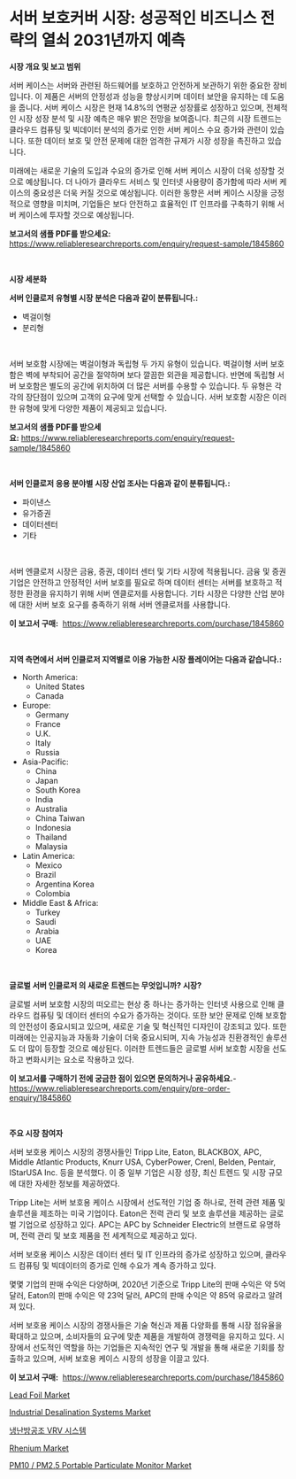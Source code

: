 <p><h1>서버 보호커버 시장: 성공적인 비즈니스 전략의 열쇠 2031년까지 예측</h1></p><p><strong>시장 개요 및 보고 범위</strong></p>
<p><p>서버 케이스는 서버와 관련된 하드웨어를 보호하고 안전하게 보관하기 위한 중요한 장비입니다. 이 제품은 서버의 안정성과 성능을 향상시키며 데이터 보안을 유지하는 데 도움을 줍니다. 서버 케이스 시장은 현재 14.8%의 연평균 성장률로 성장하고 있으며, 전체적인 시장 성장 분석 및 시장 예측은 매우 밝은 전망을 보여줍니다. 최근의 시장 트렌드는 클라우드 컴퓨팅 및 빅데이터 분석의 증가로 인한 서버 케이스 수요 증가와 관련이 있습니다. 또한 데이터 보호 및 안전 문제에 대한 엄격한 규제가 시장 성장을 촉진하고 있습니다.</p><p>미래에는 새로운 기술의 도입과 수요의 증가로 인해 서버 케이스 시장이 더욱 성장할 것으로 예상됩니다. 더 나아가 클라우드 서비스 및 인터넷 사용량이 증가함에 따라 서버 케이스의 중요성은 더욱 커질 것으로 예상됩니다. 이러한 동향은 서버 케이스 시장을 긍정적으로 영향을 미치며, 기업들은 보다 안전하고 효율적인 IT 인프라를 구축하기 위해 서버 케이스에 투자할 것으로 예상됩니다.</p></p>
<p><strong>보고서의 샘플 PDF를 받으세요:</strong> <a href="https://www.reliableresearchreports.com/enquiry/request-sample/1845860">https://www.reliableresearchreports.com/enquiry/request-sample/1845860</a></p>
<p>&nbsp;</p>
<p><strong>시장 세분화</strong></p>
<p><strong>서버 인클로저 유형별 시장 분석은 다음과 같이 분류됩니다.:</strong></p>
<p><ul><li>벽걸이형</li><li>분리형</li></ul></p>
<p>&nbsp;</p>
<p><p>서버 보호함 시장에는 벽걸이형과 독립형 두 가지 유형이 있습니다. 벽걸이형 서버 보호함은 벽에 부착되어 공간을 절약하며 보다 깔끔한 외관을 제공합니다. 반면에 독립형 서버 보호함은 별도의 공간에 위치하여 더 많은 서버를 수용할 수 있습니다. 두 유형은 각각의 장단점이 있으며 고객의 요구에 맞게 선택할 수 있습니다. 서버 보호함 시장은 이러한 유형에 맞게 다양한 제품이 제공되고 있습니다.</p></p>
<p><strong>보고서의 샘플 PDF를 받으세요:</strong>&nbsp;<a href="https://www.reliableresearchreports.com/enquiry/request-sample/1845860">https://www.reliableresearchreports.com/enquiry/request-sample/1845860</a></p>
<p>&nbsp;</p>
<p><strong> 서버 인클로저 응용 분야별 시장 산업 조사는 다음과 같이 분류됩니다.:</strong></p>
<p><ul><li>파이낸스</li><li>유가증권</li><li>데이터센터</li><li>기타</li></ul></p>
<p>&nbsp;</p>
<p><p>서버 엔클로저 시장은 금융, 증권, 데이터 센터 및 기타 시장에 적용됩니다. 금융 및 증권 기업은 안전하고 안정적인 서버 보호를 필요로 하며 데이터 센터는 서버를 보호하고 적정한 환경을 유지하기 위해 서버 엔클로저를 사용합니다. 기타 시장은 다양한 산업 분야에 대한 서버 보호 요구를 충족하기 위해 서버 엔클로저를 사용합니다.</p></p>
<p><strong>이 보고서 구매:</strong>&nbsp; <a href="https://www.reliableresearchreports.com/purchase/1845860">https://www.reliableresearchreports.com/purchase/1845860</a></p>
<p>&nbsp;</p>
<p><strong>지역 측면에서 서버 인클로저 지역별로 이용 가능한 시장 플레이어는 다음과 같습니다.:</strong></p>
<p><ul>
    <li>
        North America:
        <ul>
            <li>United States</li>
            <li>Canada</li>
        </ul>
    </li>
    <li>
        Europe:
        <ul>
            <li>Germany</li>
            <li>France</li>
            <li>U.K.</li>
            <li>Italy</li>
            <li>Russia</li>
        </ul>
    </li>
    <li>
        Asia-Pacific:
        <ul>
            <li>China</li>
            <li>Japan</li>
            <li>South Korea</li>
            <li>India</li>
            <li>Australia</li>
            <li>China Taiwan</li>
            <li>Indonesia</li>
            <li>Thailand</li>
            <li>Malaysia</li>
        </ul>
    </li>
    <li>
        Latin America:
        <ul>
            <li>Mexico</li>
            <li>Brazil</li>
            <li>Argentina Korea</li>
            <li>Colombia</li>
        </ul>
    </li>
    <li>
        Middle East & Africa:
        <ul>
            <li>Turkey</li>
            <li>Saudi</li>
            <li>Arabia</li>
            <li>UAE</li>
            <li>Korea</li>
        </ul>
    </li>
    </ul></p>
<p>&nbsp;</p>
<p><strong>글로벌 서버 인클로저 의 새로운 트렌드는 무엇입니까? 시장?</strong></p>
<p><p>글로벌 서버 보호함 시장의 떠오르는 현상 중 하나는 증가하는 인터넷 사용으로 인해 클라우드 컴퓨팅 및 데이터 센터의 수요가 증가하는 것이다. 또한 보안 문제로 인해 보호함의 안전성이 중요시되고 있으며, 새로운 기술 및 혁신적인 디자인이 강조되고 있다. 또한 미래에는 인공지능과 자동화 기술이 더욱 중요시되며, 지속 가능성과 친환경적인 솔루션도 더 많이 등장할 것으로 예상된다. 이러한 트렌드들은 글로벌 서버 보호함 시장을 선도하고 변화시키는 요소로 작용하고 있다.</p></p>
<p><strong>이 보고서를 구매하기 전에 궁금한 점이 있으면 문의하거나 공유하세요.</strong>- <a href="https://www.reliableresearchreports.com/enquiry/pre-order-enquiry/1845860">https://www.reliableresearchreports.com/enquiry/pre-order-enquiry/1845860</a></p>
<p>&nbsp;</p>
<p><strong>주요 시장 참여자</strong></p>
<p><p>서버 보호용 케이스 시장의 경쟁사들인 Tripp Lite, Eaton, BLACKBOX, APC, Middle Atlantic Products, Knurr USA, CyberPower, Crenl, Belden, Pentair, IStarUSA Inc. 등을 분석했다. 이 중 일부 기업은 시장 성장, 최신 트렌드 및 시장 규모에 대한 자세한 정보를 제공하였다.</p><p>Tripp Lite는 서버 보호용 케이스 시장에서 선도적인 기업 중 하나로, 전력 관련 제품 및 솔루션을 제조하는 미국 기업이다. Eaton은 전력 관리 및 보호 솔루션을 제공하는 글로벌 기업으로 성장하고 있다. APC는 APC by Schneider Electric의 브랜드로 유명하며, 전력 관리 및 보호 제품을 전 세계적으로 제공하고 있다.</p><p>서버 보호용 케이스 시장은 데이터 센터 및 IT 인프라의 증가로 성장하고 있으며, 클라우드 컴퓨팅 및 빅데이터의 증가로 인해 수요가 계속 증가하고 있다.</p><p>몇몇 기업의 판매 수익은 다양하며, 2020년 기준으로 Tripp Lite의 판매 수익은 약 5억 달러, Eaton의 판매 수익은 약 23억 달러, APC의 판매 수익은 약 85억 유로라고 알려져 있다.</p><p>서버 보호용 케이스 시장의 경쟁사들은 기술 혁신과 제품 다양화를 통해 시장 점유율을 확대하고 있으며, 소비자들의 요구에 맞춘 제품을 개발하여 경쟁력을 유지하고 있다. 시장에서 선도적인 역할을 하는 기업들은 지속적인 연구 및 개발을 통해 새로운 기회를 창출하고 있으며, 서버 보호용 케이스 시장의 성장을 이끌고 있다.</p></p>
<p><strong>이 보고서 구매:</strong>&nbsp;&nbsp;<a href="https://www.reliableresearchreports.com/purchase/1845860">https://www.reliableresearchreports.com/purchase/1845860</a></p>
<p><p><a href="https://github.com/edytherolanlouisejk1miz0wig/Market-Research-Report-List-1/blob/main/lead-foil-market.md">Lead Foil Market</a></p><p><a href="https://issuu.com/reportprime-2/docs/industrial-desalination-systems-market-size-2030.p">Industrial Desalination Systems Market</a></p><p><a href="https://github.com/lzrvbyqzftro57/Market-Research-Report-List-1/blob/main/7144903190694.md">냉난방공조 VRV 시스템</a></p><p><a href="https://github.com/peachesmcdowel1/Market-Research-Report-List-1/blob/main/rhenium-market.md">Rhenium Market</a></p><p><a href="https://view.publitas.com/reportprime-1/pm10-pm2-5-portable-particulate-monitor-market-research-report-forecasted-for-period-from-2023-2030-by-market-type-market-application-and-region/">PM10 / PM2.5 Portable Particulate Monitor Market</a></p></p>
